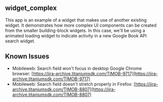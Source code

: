 ## widget_complex

This app is an example of a widget that makes use of another existing widget. It demonstrates how more complex UI components can be created from the smaller building-block widgets. In this case, we'll be using a animated loading widget to indicate activity in a new Google Book API search widget.

## Known Issues

-   Mobileweb: Search field won't focus in desktop Google Chrome browser: [https://jira-archive.titaniumsdk.com/TIMOB-9717](https://jira-archive.titaniumsdk.com/TIMOB-9717)
-   Mobileweb: Search field doesn't stretch properly in Firefox: [https://jira-archive.titaniumsdk.com/TIMOB-8807](https://jira-archive.titaniumsdk.com/TIMOB-8807)

